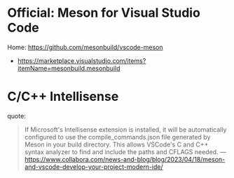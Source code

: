 # Official: Meson for Visual Studio Code
Home: https://github.com/mesonbuild/vscode-meson
- https://marketplace.visualstudio.com/items?itemName=mesonbuild.mesonbuild

# C/C++ Intellisense
quote:
>If Microsoft's Intellisense extension is installed, it will be automatically configured to use the compile_commands.json file generated by Meson in your build directory. This allows VSCode's C and C++ syntax analyzer to find and include the paths and CFLAGS needed.
—https://www.collabora.com/news-and-blog/blog/2023/04/18/meson-and-vscode-develop-your-project-modern-ide/
